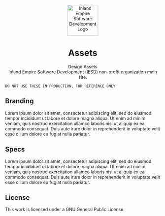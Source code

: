 <p align="center">
  <img 
    alt="Inland Empire Software Development Logo" 
    src="https://raw.githubusercontent.com/inland-empire-software-development/main/dev/assets/iesd-logo-black.svg" 
    width="100px" >
</p>

<h1 align="center"> 
  Assets
</h1>
 

<p align="center">
  Design Assets<br>Inland Empire Software Development (IESD) non-profit organization main site.
</p>

    DO NOT USE THESE IN PRODUCTION, FOR REFERENCE ONLY

## **Branding**
Lorem ipsum dolor sit amet, consectetur adipiscing elit, sed do eiusmod tempor incididunt ut labore et dolore magna aliqua. Ut enim ad minim veniam, quis nostrud exercitation ullamco laboris nisi ut aliquip ex ea commodo consequat. Duis aute irure dolor in reprehenderit in voluptate velit esse cillum dolore eu fugiat nulla pariatur.

## **Specs**
Lorem ipsum dolor sit amet, consectetur adipiscing elit, sed do eiusmod tempor incididunt ut labore et dolore magna aliqua. Ut enim ad minim veniam, quis nostrud exercitation ullamco laboris nisi ut aliquip ex ea commodo consequat. Duis aute irure dolor in reprehenderit in voluptate velit esse cillum dolore eu fugiat nulla pariatur.

## **License**
This work is licensed under a GNU General Public License.
 
